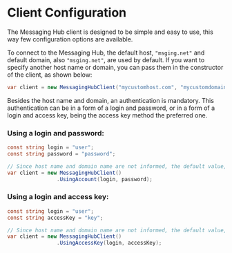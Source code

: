 # Client Configuration

The Messaging Hub client is designed to be simple and easy to use, this way few configuration options are available.

To connect to the Messaging Hub, the default host, `"msging.net"` and default domain, also `"msging.net"`, are used by default. If you want to specify another host name or domain, you can pass them in the constructor of the client, as shown below:

```C#
var client = new MessagingHubClient("mycustomhost.com", "mycustomdomain.com")
```

Besides the host name and domain, an authentication is mandatory. This authentication can be in a form of a login and password, or in a form of a login and access key, being the access key method the preferred one.

### Using a login and password:

```C#
const string login = "user";
const string password = "password";

// Since host name and domain name are not informed, the default value, 'msging.net', will be used for both parameters
var client = new MessagingHubClient()
                .UsingAccount(login, password);
```

### Using a login and access key:

```C#
const string login = "user";
const string accessKey = "key";

// Since host name and domain name are not informed, the default value, 'msging.net', will be used for both parameters
var client = new MessagingHubClient()
                .UsingAccessKey(login, accessKey);
```